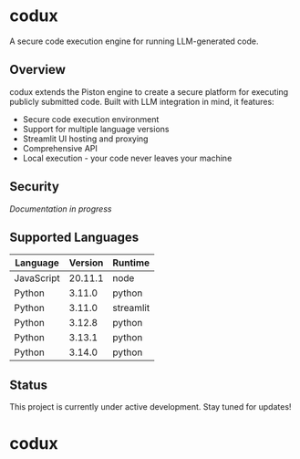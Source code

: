 # codux

A secure code execution engine for running LLM-generated code.

## Overview

codux extends the Piston engine to create a secure platform for executing publicly submitted code. Built with LLM integration in mind, it features:

- Secure code execution environment
- Support for multiple language versions
- Streamlit UI hosting and proxying
- Comprehensive API
- Local execution - your code never leaves your machine

## Security

_Documentation in progress_

## Supported Languages

| Language   | Version | Runtime   |
| ---------- | ------- | --------- |
| JavaScript | 20.11.1 | node      |
| Python     | 3.11.0  | python    |
| Python     | 3.11.0  | streamlit |
| Python     | 3.12.8  | python    |
| Python     | 3.13.1  | python    |
| Python     | 3.14.0  | python    |

## Status

This project is currently under active development. Stay tuned for updates!
# codux

